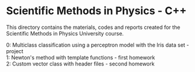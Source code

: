 # Scientific Methods in Physics - C++

This directory contains the materials, codes and reports created for the Scientific Methods in Physics University course. 

0: Multiclass classification using a perceptron model with the Iris data set - project \
1: Newton's method with template functions - first homework \
2: Custom vector class with header files - second homework 
